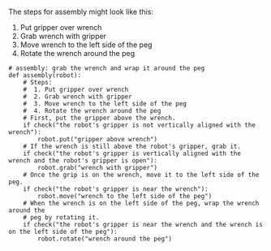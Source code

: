 

The steps for assembly might look like this:

1. Put gripper over wrench 
2. Grab wrench with gripper 
3. Move wrench to the left side of the peg 
4. Rotate the wrench around the peg 

```
# assembly: grab the wrench and wrap it around the peg
def assembly(robot):
    # Steps:
    #  1. Put gripper over wrench
    #  2. Grab wrench with gripper
    #  3. Move wrench to the left side of the peg
    #  4. Rotate the wrench around the peg
    # First, put the gripper above the wrench.
    if check("the robot's gripper is not vertically aligned with the wrench"):
        robot.put("gripper above wrench")
    # If the wrench is still above the robot's gripper, grab it.
    if check("the robot's gripper is vertically aligned with the wrench and the robot's gripper is open"):
        robot.grab("wrench with gripper")
    # Once the grip is on the wrench, move it to the left side of the peg.
    if check("the robot's gripper is near the wrench"):
        robot.move("wrench to the left side of the peg")
    # When the wrench is on the left side of the peg, wrap the wrench around the
    # peg by rotating it.
    if check("the robot's gripper is near the wrench and the wrench is on the left side of the peg"):
        robot.rotate("wrench around the peg")
```
